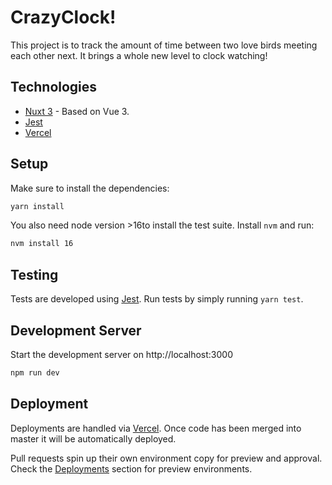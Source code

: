 # CrazyClock!

This project is to track the amount of time between two love birds meeting each other next. It brings a whole new level to clock watching!

## Technologies

- [Nuxt 3](https://nuxt.com/docs/getting-started/introduction) - Based on Vue 3.
- [Jest](https://jestjs.io/)
- [Vercel](https://vercel.com/)

## Setup

Make sure to install the dependencies:

```bash
yarn install
```

You also need node version >16to install the test suite. Install `nvm` and run:

```bash
nvm install 16
```

## Testing

Tests are developed using [Jest](https://jestjs.io/). Run tests by simply running `yarn test`.

## Development Server

Start the development server on http://localhost:3000

```bash
npm run dev
```

## Deployment

Deployments are handled via [Vercel](https://vercel.com/). Once code has been merged into master it will be automatically deployed.

Pull requests spin up their own environment copy for preview and approval. Check the [Deployments](https://github.com/Maelstromeous/crazyclock/deployments) section for preview environments.

